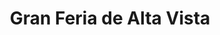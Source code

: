 ---
title: "Gran Feria de Alta Vista"
url: /ciudad-guayana-puerto-ordaz/gran-feria-de-alta-vista/
shop: frutería
---
